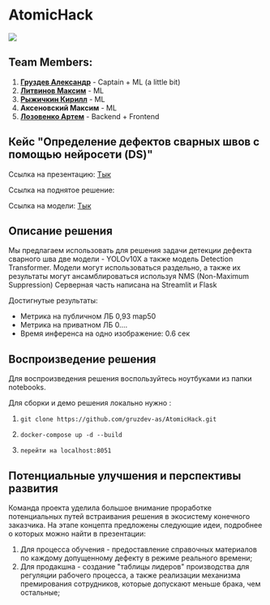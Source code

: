 # AtomicHack
![](https://github.com/gruzdev-as/AtomicHack/assets/95618433/7ee5bba3-ef52-4263-8b8a-84e337529ebe)

## Team Members:

1) [**Груздев Александр**](https://github.com/gruzdev-as) - Captain + ML (a little bit)
2) [**Литвинов Максим**](https://github.com/maksimlitvinov39kg) - ML
3) [**Рыжичкин Кирилл**](https://github.com/l1ghtsource) - ML
4) **Аксеновский Максим** - ML
5) [**Лозовенко Артем**](https://github.com/7aaassss) - Backend + Frontend

## Кейс "Определение дефектов сварных швов с помощью нейросети (DS)"

Ссылка на презентацию: [Тык](https://www.figma.com/design/jDp04wQ6hO3JvYr6Le8CqO/MISIS-%2B-SBER-AI-%2B-GPB-TEAM?node-id=10401-1109&t=Kh5W5AN8Ng87az8Q-1) 

Ссылка на поднятое решение:

Ссылка на модели: [Тык](https://drive.google.com/drive/folders/1jBI0PG41jZ9YRZ80Jf16CFXP2txMVF7B?usp=sharing)
## Описание решения 

Мы предлагаем использовать для решения задачи детекции дефекта сварного шва две модели - YOLOv10X а также модель Detection Transformer. 
Модели могут использоваться раздельно, а также их результаты могут ансамблироваться используя NMS (Non-Maximum Suppression) 
Серверная часть написана на Streamlit и Flask

Достигнутые результаты: 
- Метрика на публичном ЛБ 0,93 map50
- Метрика на приватном ЛБ 0....
- Время инференса на одно изображение: 0.6 сек

## Воспроизведение решения 

Для воспроизведения решения воспользуйтесь ноутбуками из папки notebooks. 

Для сборки и демо решения локально нужно : 
1) ```git clone https://github.com/gruzdev-as/AtomicHack.git```

2) ```docker-compose up -d --build```

3) ```перейти на localhost:8051```

## Потенциальные улучшения и перспективы развития 

Команда проекта уделила большое внимание проработке потенциальных путей встраивания решения в экосистему конечного заказчика. На этапе концепта предложены следующие идеи, подробнее о которых можно найти в презентации: 
1) Для процесса обучения - предоставление справочных материалов по каждому допущенному дефекту в режиме реального времени;
2) Для продакшна - создание "таблицы лидеров" производства для регуляции рабочего процесса, а также реализации механизма премирования сотрудников, которые допускают меньше брака, чем остальные;
